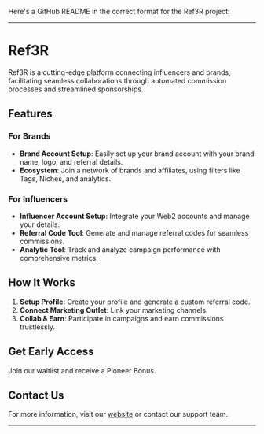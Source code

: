 Here's a GitHub README in the correct format for the Ref3R project:

---

# Ref3R

Ref3R is a cutting-edge platform connecting influencers and brands, facilitating seamless collaborations through automated commission processes and streamlined sponsorships.

## Features

### For Brands
- **Brand Account Setup**: Easily set up your brand account with your brand name, logo, and referral details.
- **Ecosystem**: Join a network of brands and affiliates, using filters like Tags, Niches, and analytics.

### For Influencers
- **Influencer Account Setup**: Integrate your Web2 accounts and manage your details.
- **Referral Code Tool**: Generate and manage referral codes for seamless commissions.
- **Analytic Tool**: Track and analyze campaign performance with comprehensive metrics.

## How It Works
1. **Setup Profile**: Create your profile and generate a custom referral code.
2. **Connect Marketing Outlet**: Link your marketing channels.
3. **Collab & Earn**: Participate in campaigns and earn commissions trustlessly.

## Get Early Access
Join our waitlist and receive a Pioneer Bonus.

## Contact Us
For more information, visit our [website](https://ref3r-front.vercel.app/) or contact our support team.

---
